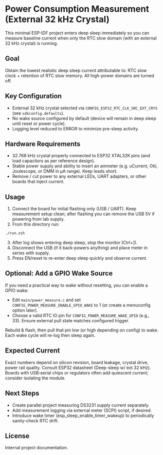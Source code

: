 # Power Consumption Measurement (External 32 kHz Crystal)

This minimal ESP-IDF project enters deep sleep immediately so you can measure baseline current when only the RTC slow domain (with an external 32 kHz crystal) is running.

## Goal
Obtain the lowest realistic deep sleep current attributable to: RTC slow clock + retention of RTC slow memory. All high-power domains are turned off.

## Key Configuration
- External 32 kHz crystal selected via `CONFIG_ESP32_RTC_CLK_SRC_EXT_CRYS` (see `sdkconfig.defaults`).
- No wake source configured by default (device will remain in deep sleep until reset or power cycle).
- Logging level reduced to ERROR to minimize pre-sleep activity.

## Hardware Requirements
- 32.768 kHz crystal properly connected to ESP32 XTAL32K pins (and load capacitors as per reference design).
- Stable power supply and ability to insert an ammeter (e.g. uCurrent, Otii, Joulescope, or DMM in µA range). Keep leads short.
- Remove / cut power to any external LEDs, UART adapters, or other boards that inject current.

## Usage
1. Connect the board for initial flashing only (USB / UART). Keep measurement setup clean; after flashing you can remove the USB 5V if powering from lab supply.
2. From this directory run:

```bash
./run.zsh
```
3. After log shows entering deep sleep, stop the monitor (Ctrl+]).
4. Disconnect the USB (if it back-powers anything) and place meter in series with supply.
5. Press EN/reset to re-enter deep sleep quickly and observe current.

## Optional: Add a GPIO Wake Source
If you need a practical way to wake without resetting, you can enable a GPIO wake:
- Edit `main/power_measure.c` and set `CONFIG_POWER_MEASURE_ENABLE_GPIO_WAKE` to 1 (or create a menuconfig option later).
- Choose a valid RTC IO pin for `CONFIG_POWER_MEASURE_WAKE_GPIO` (e.g., 33). Ensure external pull state matches configured trigger.

Rebuild & flash, then pull that pin low (or high depending on config) to wake. Each wake cycle will re-log then sleep again.

## Expected Current
Exact numbers depend on silicon revision, board leakage, crystal drive, power rail quality. Consult ESP32 datasheet (Deep-sleep w/ ext 32 kHz). Boards with USB‑serial chips or regulators often add quiescent current; consider isolating the module.

## Next Steps
- Create parallel project measuring DS3231 supply current separately.
- Add measurement logging via external meter (SCPI) script, if desired.
- Introduce wake timer (esp_sleep_enable_timer_wakeup) to periodically sanity-check RTC drift.

## License
Internal project documentation.
